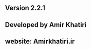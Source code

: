 Version 2.2.1
-----------------------------------------------------------
Developed by Amir Khatiri
-----------------------------------------------------------
website: Amirkhatiri.ir
-----------------------------------------------------------
